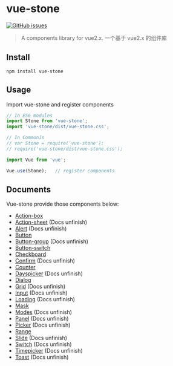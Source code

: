 # vue-stone
[![GitHub issues](https://img.shields.io/github/issues/JD-Smart-FE/vue-stone.svg?style=flat-square)](https://github.com/JD-Smart-FE/vue-stone/issues)
> A components library for vue2.x. 一个基于 vue2.x 的组件库


## Install
`npm install vue-stone`

## Usage

Import vue-stone and register components

```js
// In ES6 modules
import Stone from 'vue-stone';
import 'vue-stone/dist/vue-stone.css';

// In CommonJs
// var Stone = require('vue-stone');
// require('vue-stone/dist/vue-stone.css');

import Vue from 'vue';

Vue.use(Stone);   // register components
```

## Documents
Vue-stone provide those components below:

- [Action-box](https://github.com/JD-Smart-FE/vue-stone/blob/master/wiki/doc-action-box.md)
- [Action-sheet]() (Docs unfinish)
- [Alert]() (Docs unfinish)
- [Button](https://github.com/JD-Smart-FE/vue-stone/blob/master/wiki/doc-button.md)
- [Button-group](https://github.com/JD-Smart-FE/vue-stone/blob/master/wiki/doc-button-group.md) (Docs unfinish)
- [Button-switch](https://github.com/JD-Smart-FE/vue-stone/blob/master/wiki/doc-button-switch.md)
- [Checkboard](https://github.com/JD-Smart-FE/vue-stone/blob/master/wiki/doc-checkboard.md)
- [Confirm]() (Docs unfinish)
- [Counter](https://github.com/JD-Smart-FE/vue-stone/blob/master/wiki/doc-counter.md)
- [Dayspicker]() (Docs unfinish)
- [Dialog](https://github.com/JD-Smart-FE/vue-stone/blob/master/wiki/doc-dialog.md)
- [Grid]() (Docs unfinish)
- [Input]() (Docs unfinish)
- [Loading]() (Docs unfinish)
- [Mask](https://github.com/JD-Smart-FE/vue-stone/blob/master/wiki/doc-mask.md)
- [Modes]() (Docs unfinish)
- [Panel]() (Docs unfinish)
- [Picker]() (Docs unfinish)
- [Range](https://github.com/JD-Smart-FE/vue-stone/blob/master/wiki/doc-range.md)
- [Slide]() (Docs unfinish)
- [Switch]() (Docs unfinish)
- [Timepicker]() (Docs unfinish)
- [Toast]() (Docs unfinish)
